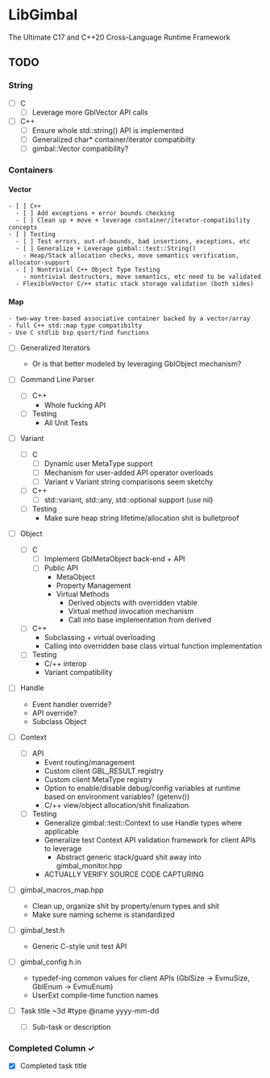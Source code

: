 # LibGimbal
The Ultimate C17 and C++20 Cross-Language Runtime Framework

## TODO
### String
  - [ ] C
    - [ ] Leverage more GblVector API calls
  - [ ] C++
    - [ ] Ensure whole std::string() API is implemented
    - [ ] Generalized char* container/iterator compatibilty
    - [ ] gimbal::Vector<char> compatibility? 
  
### Containers 
#### Vector 
    - [ ] C++
      - [ ] Add exceptions + error bounds checking
      - [ ] Clean up + move + leverage container/iterator-compatibility concepts
    - [ ] Testing
      - [ ] Test errors, out-of-bounds, bad insertions, exceptions, etc
      - [ ] Generalize + Leverage gimbal::test::String() 
        - Heap/Stack allocation checks, move semantics verification, allocator-support
      - [ ] Nontrivial C++ Object Type Testing
        - nontrivial destructors, move semantics, etc need to be validated 
      - FlexibleVector C/++ static stack storage validation (both sides)
#### Map 
    - two-way tree-based associative container backed by a vector/array 
    - full C++ std::map type compatibilty 
    - Use C stdlib bsp qsort/find functions 
  - [ ] Generalized Iterators 
    - Or is that better modeled by leveraging GblObject mechanism?

- [ ] Command Line Parser 
  - [ ] C++
    - Whole fucking API
  - [ ] Testing
    - All Unit Tests

- [ ] Variant
  - [ ] C 
    - [ ] Dynamic user MetaType support 
    - [ ] Mechanism for user-added API operator overloads
    - [ ] Variant v Variant string comparisons seem sketchy
  - [ ] C++
    - [ ] std::variant, std::any, std::optional<T> support (use nil)
  - [ ] Testing
    - Make sure heap string lifetime/allocation shit is bulletproof

- [ ] Object 
  - [ ] C 
    - [ ] Implement GblMetaObject back-end + API 
    - [ ] Public API 
      - MetaObject
      - Property Management
      - Virtual Methods
        - Derived objects with overridden vtable 
        - Virtual method invocation mechanism 
        - Call into base implementation from derived 
  - [ ] C++
    - Subclassing + virtual overloading 
    - Calling into overridden base class virtual function implementation 
  - [ ] Testing 
    - C/++ interop 
    - Variant compatibility 

- [ ] Handle 
  - Event handler override? 
  - API override? 
  - Subclass Object 

- [ ] Context 
  - [ ] API
    - Event routing/management 
    - Custom client GBL_RESULT registry
    - Custom client MetaType registry 
    - Option to enable/disable debug/config variables at runtime based on environment variables? (getenv())
    - C/++ view/object allocation/shit finalization
  - [ ] Testing 
    - Generalize gimbal::test::Context to use Handle types where applicable  
    - Generalize test Context API validation framework for client APIs to leverage 
      - Abstract generic stack/guard shit away into gimbal_monitor.hpp
    - ACTUALLY VERIFY SOURCE CODE CAPTURING 

- [ ] gimbal_macros_map.hpp
  - Clean up, organize shit by property/enum types and shit 
  - Make sure naming scheme is standardized 

- [ ] gimbal_test.h 
  - Generic C-style unit test API 

- [ ] gimbal_config.h.in 
  - typedef-ing common values for client APIs (GblSize -> EvmuSize, GblEnum -> EvmuEnum)
  - UserExt compile-time function names 

- [ ] Task title ~3d #type @name yyyy-mm-dd  
  - [ ] Sub-task or description  

### Completed Column ✓
- [x] Completed task title  
